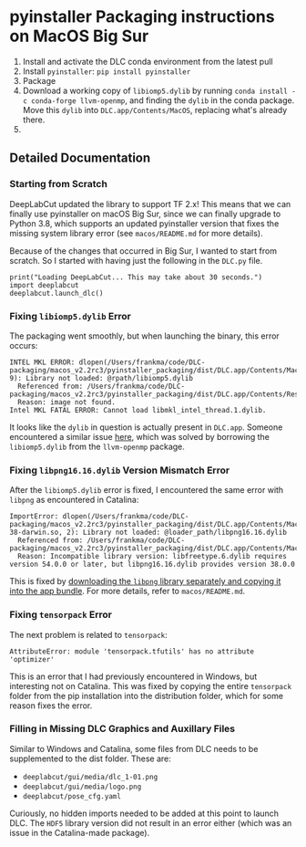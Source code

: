 # pyinstaller Packaging instructions on MacOS Big Sur
1. Install and activate the DLC conda environment from the latest pull
2. Install `pyinstaller`: `pip install pyinstaller`
3. Package 
4. Download a working copy of `libiomp5.dylib` by running `conda install -c
   conda-forge llvm-openmp`, and finding the `dylib` in the conda package.
   Move this `dylib` into `DLC.app/Contents/MacOS`, replacing what's
   already there.
5. 

## Detailed Documentation
### Starting from Scratch
DeepLabCut updated the library to support TF 2.x! This means that we can
finally use pyinstaller on macOS Big Sur, since we can finally upgrade to
Python 3.8, which supports an updated pyinstaller version that fixes the
missing system library error (see `macos/README.md` for more details). 

Because of the changes that occurred in Big Sur, I wanted to start from
scratch. So I started with having just the following in the `DLC.py` file. 
```
print("Loading DeepLabCut... This may take about 30 seconds.")
import deeplabcut
deeplabcut.launch_dlc()
```

### Fixing `libiomp5.dylib` Error
The packaging went smoothly, but when launching the binary, this error
occurs:
```
INTEL MKL ERROR: dlopen(/Users/frankma/code/DLC-packaging/macos_v2.2rc3/pyinstaller_packaging/dist/DLC.app/Contents/MacOS/libmkl_intel_thread.1.dylib, 9): Library not loaded: @rpath/libiomp5.dylib
  Referenced from: /Users/frankma/code/DLC-packaging/macos_v2.2rc3/pyinstaller_packaging/dist/DLC.app/Contents/Resources/libmkl_intel_thread.1.dylib
  Reason: image not found.
Intel MKL FATAL ERROR: Cannot load libmkl_intel_thread.1.dylib.
```

It looks like the `dylib` in question is actually present in `DLC.app`.
Someone encountered a similar issue
[here](https://stackoverflow.com/questions/62903775/intel-mkl-error-using-conda-and-matplotlib-library-not-loaded-rpath-libiomp5),
which was solved by borrowing the `libiomp5.dylib` from the `llvm-openmp`
package. 

### Fixing `libpng16.16.dylib` Version Mismatch Error
After the `libiomp5.dylib` error is fixed, I encountered the same error
with `libpng` as encountered in Catalina:
```
ImportError: dlopen(/Users/frankma/code/DLC-packaging/macos_v2.2rc3/pyinstaller_packaging/dist/DLC.app/Contents/MacOS/cv2/cv2.cpython-38-darwin.so, 2): Library not loaded: @loader_path/libpng16.16.dylib
  Referenced from: /Users/frankma/code/DLC-packaging/macos_v2.2rc3/pyinstaller_packaging/dist/DLC.app/Contents/MacOS/libfreetype.6.dylib
  Reason: Incompatible library version: libfreetype.6.dylib requires version 54.0.0 or later, but libpng16.16.dylib provides version 38.0.0
```

This is fixed by [downloading the `libpng` library separately and copying it
into the app
bundle](https://stackoverflow.com/questions/61824188/issue-converting-python-script-with-pyinstaller-import-error-incompatible-libr).
For more details, refer to `macos/README.md`.

### Fixing `tensorpack` Error
The next problem is related to `tensorpack`:
```
AttributeError: module 'tensorpack.tfutils' has no attribute 'optimizer'
```

This is an error that I had previously encountered in Windows, but
interesting not on Catalina. This was fixed by copying the entire
`tensorpack` folder from the pip installation into the distribution folder,
which for some reason fixes the error.

### Filling in Missing DLC Graphics and Auxillary Files
Similar to Windows and Catalina, some files from DLC needs to be
supplemented to the dist folder. These are:
- `deeplabcut/gui/media/dlc_1-01.png`
- `deeplabcut/gui/media/logo.png`
- `deeplabcut/pose_cfg.yaml`

Curiously, no hidden imports needed to be added at this point to launch
DLC. The `HDF5` library version did not result in an error either (which
was an issue in the Catalina-made package). 